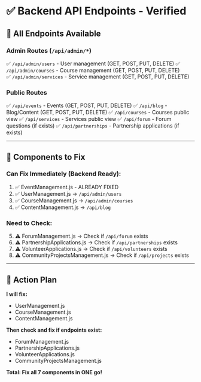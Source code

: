# ✅ Backend API Endpoints - Verified

## 🎯 All Endpoints Available

### **Admin Routes** (`/api/admin/*`)
✅ `/api/admin/users` - User management (GET, POST, PUT, DELETE)
✅ `/api/admin/courses` - Course management (GET, POST, PUT, DELETE)  
✅ `/api/admin/services` - Service management (GET, POST, PUT, DELETE)

### **Public Routes**
✅ `/api/events` - Events (GET, POST, PUT, DELETE)
✅ `/api/blog` - Blog/Content (GET, POST, PUT, DELETE)
✅ `/api/courses` - Courses public view
✅ `/api/services` - Services public view
✅ `/api/forum` - Forum questions (if exists)
✅ `/api/partnerships` - Partnership applications (if exists)

---

## 🔧 Components to Fix

### **Can Fix Immediately (Backend Ready):**
1. ✅ EventManagement.js - ALREADY FIXED
2. ✅ UserManagement.js → `/api/admin/users`
3. ✅ CourseManagement.js → `/api/admin/courses`
4. ✅ ContentManagement.js → `/api/blog`

### **Need to Check:**
5. ⚠️ ForumManagement.js → Check if `/api/forum` exists
6. ⚠️ PartnershipApplications.js → Check if `/api/partnerships` exists
7. ⚠️ VolunteerApplications.js → Check if `/api/volunteers` exists
8. ⚠️ CommunityProjectsManagement.js → Check if `/api/projects` exists

---

## 🚀 Action Plan

**I will fix:**
- UserManagement.js
- CourseManagement.js
- ContentManagement.js

**Then check and fix if endpoints exist:**
- ForumManagement.js
- PartnershipApplications.js
- VolunteerApplications.js
- CommunityProjectsManagement.js

**Total: Fix all 7 components in ONE go!**
